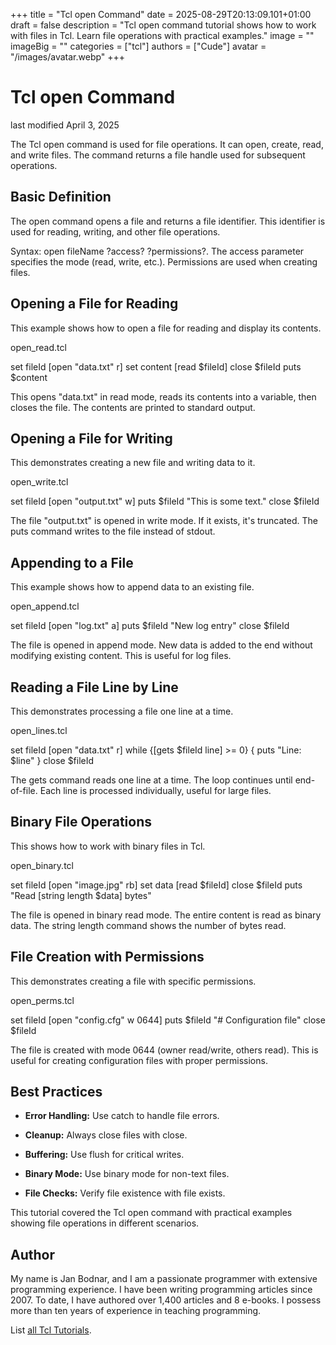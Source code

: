 +++
title = "Tcl open Command"
date = 2025-08-29T20:13:09.101+01:00
draft = false
description = "Tcl open command tutorial shows how to work with files in Tcl. Learn file operations with practical examples."
image = ""
imageBig = ""
categories = ["tcl"]
authors = ["Cude"]
avatar = "/images/avatar.webp"
+++

# Tcl open Command

last modified April 3, 2025

The Tcl open command is used for file operations. It can open,
create, read, and write files. The command returns a file handle used for
subsequent operations.

## Basic Definition

The open command opens a file and returns a file identifier. This
identifier is used for reading, writing, and other file operations.

Syntax: open fileName ?access? ?permissions?. The access parameter
specifies the mode (read, write, etc.). Permissions are used when creating files.

## Opening a File for Reading

This example shows how to open a file for reading and display its contents.

open_read.tcl
  

set fileId [open "data.txt" r]
set content [read $fileId]
close $fileId
puts $content

This opens "data.txt" in read mode, reads its contents into a variable, then
closes the file. The contents are printed to standard output.

## Opening a File for Writing

This demonstrates creating a new file and writing data to it.

open_write.tcl
  

set fileId [open "output.txt" w]
puts $fileId "This is some text."
close $fileId

The file "output.txt" is opened in write mode. If it exists, it's truncated.
The puts command writes to the file instead of stdout.

## Appending to a File

This example shows how to append data to an existing file.

open_append.tcl
  

set fileId [open "log.txt" a]
puts $fileId "New log entry"
close $fileId

The file is opened in append mode. New data is added to the end without
modifying existing content. This is useful for log files.

## Reading a File Line by Line

This demonstrates processing a file one line at a time.

open_lines.tcl
  

set fileId [open "data.txt" r]
while {[gets $fileId line] &gt;= 0} {
    puts "Line: $line"
}
close $fileId

The gets command reads one line at a time. The loop continues until
end-of-file. Each line is processed individually, useful for large files.

## Binary File Operations

This shows how to work with binary files in Tcl.

open_binary.tcl
  

set fileId [open "image.jpg" rb]
set data [read $fileId]
close $fileId
puts "Read [string length $data] bytes"

The file is opened in binary read mode. The entire content is read as binary
data. The string length command shows the number of bytes read.

## File Creation with Permissions

This demonstrates creating a file with specific permissions.

open_perms.tcl
  

set fileId [open "config.cfg" w 0644]
puts $fileId "# Configuration file"
close $fileId

The file is created with mode 0644 (owner read/write, others read). This is
useful for creating configuration files with proper permissions.

## Best Practices

- **Error Handling:** Use catch to handle file errors.

- **Cleanup:** Always close files with close.

- **Buffering:** Use flush for critical writes.

- **Binary Mode:** Use binary mode for non-text files.

- **File Checks:** Verify file existence with file exists.

 

This tutorial covered the Tcl open command with practical
examples showing file operations in different scenarios.

## Author

My name is Jan Bodnar, and I am a passionate programmer with extensive
programming experience. I have been writing programming articles since 2007.
To date, I have authored over 1,400 articles and 8 e-books. I possess more
than ten years of experience in teaching programming.

List [all Tcl Tutorials](/tcl/).